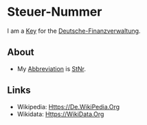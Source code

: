 # Steuer-Nummer

I am a [Key](600224.md) for the [Deutsche-Finanzverwaltung](8020012.md).

## About

- My [Abbreviation](210000000.md) is [StNr](8040004.md).

## Links

- Wikipedia: [Https://De.WikiPedia.Org](https://de.wikipedia.org/wiki/Steuernummer)
- Wikidata: [Https://WikiData.Org](https://wikidata.org/wiki/Q20820405)
